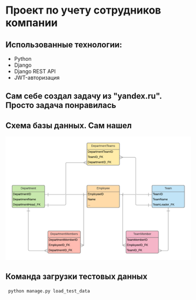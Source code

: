 # Проект по учету сотрудников компании

## Использованные технологии:
- Python
- Django 
- Django REST API
- JWT-авторизация


## Сам себе создал задачу из "yandex.ru". Просто задача понравилась

##  Схема базы данных. Сам нашел
  ![Sanagate-ERD-E.png](doc/Sanagate-ERD-E.png)
  
## Команда загрузки тестовых данных
`` python manage.py load_test_data``